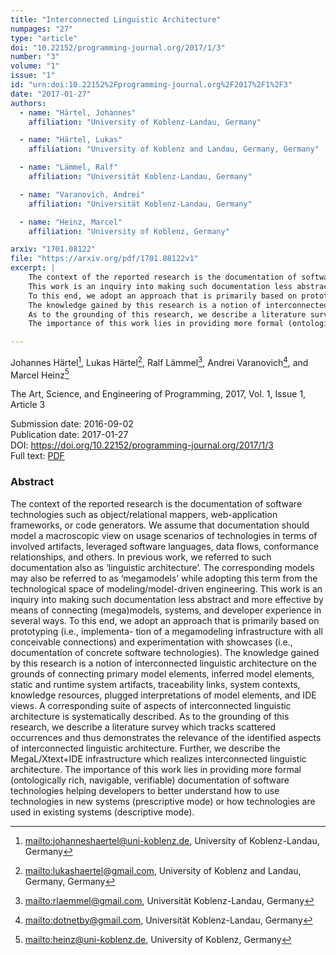 ```yaml
---
title: "Interconnected Linguistic Architecture"
numpages: "27"
type: "article"
doi: "10.22152/programming-journal.org/2017/1/3"
number: "3"
volume: "1"
issue: "1"
id: "urn:doi:10.22152%2Fprogramming-journal.org%2F2017%2F1%2F3"
date: "2017-01-27"
authors: 
  - name: "Härtel, Johannes"
    affiliation: "University of Koblenz-Landau, Germany"

  - name: "Härtel, Lukas"
    affiliation: "University of Koblenz and Landau, Germany, Germany"

  - name: "Lämmel, Ralf"
    affiliation: "Universität Koblenz-Landau, Germany"

  - name: "Varanovich, Andrei"
    affiliation: "Universität Koblenz-Landau, Germany"

  - name: "Heinz, Marcel"
    affiliation: "University of Koblenz, Germany"

arxiv: "1701.08122"
file: "https://arxiv.org/pdf/1701.08122v1"
excerpt: |
    The context of the reported research is the documentation of software technologies such as object/relational mappers, web-application frameworks, or code generators. We assume that documentation should model a macroscopic view on usage scenarios of technologies in terms of involved artifacts, leveraged software languages, data flows, conformance relationships, and others. In previous work, we referred to such documentation also as ‘linguistic architecture’. The corresponding models may also be referred to as ‘megamodels’ while adopting this term from the technological space of modeling/model-driven engineering.
    This work is an inquiry into making such documentation less abstract and more effective by means of connecting (mega)models, systems, and developer experience in several ways.
    To this end, we adopt an approach that is primarily based on prototyping (i.e., implementa- tion of a megamodeling infrastructure with all conceivable connections) and experimentation with showcases (i.e., documentation of concrete software technologies).
    The knowledge gained by this research is a notion of interconnected linguistic architecture on the grounds of connecting primary model elements, inferred model elements, static and runtime system artifacts, traceability links, system contexts, knowledge resources, plugged interpretations of model elements, and IDE views. A corresponding suite of aspects of interconnected linguistic architecture is systematically described.
    As to the grounding of this research, we describe a literature survey which tracks scattered occurrences and thus demonstrates the relevance of the identified aspects of interconnected linguistic architecture. Further, we describe the MegaL/Xtext+IDE infrastructure which realizes interconnected linguistic architecture.
    The importance of this work lies in providing more formal (ontologically rich, navigable, verifiable) documentation of software technologies helping developers to better understand how to use technologies in new systems (prescriptive mode) or how technologies are used in existing systems (descriptive mode).

---
```

Johannes Härtel[^1], Lukas Härtel[^2], Ralf Lämmel[^3], Andrei Varanovich[^4], and Marcel Heinz[^5]

The Art, Science, and Engineering of Programming, 2017, Vol. 1, Issue 1, Article 3

Submission date: 2016-09-02  
Publication date: 2017-01-27  
DOI: <https://doi.org/10.22152/programming-journal.org/2017/1/3>  
Full text: [PDF](https://arxiv.org/pdf/1701.08122v1)  


### Abstract
The context of the reported research is the documentation of software technologies such as object/relational mappers, web-application frameworks, or code generators. We assume that documentation should model a macroscopic view on usage scenarios of technologies in terms of involved artifacts, leveraged software languages, data flows, conformance relationships, and others. In previous work, we referred to such documentation also as ‘linguistic architecture’. The corresponding models may also be referred to as ‘megamodels’ while adopting this term from the technological space of modeling/model-driven engineering.
This work is an inquiry into making such documentation less abstract and more effective by means of connecting (mega)models, systems, and developer experience in several ways.
To this end, we adopt an approach that is primarily based on prototyping (i.e., implementa- tion of a megamodeling infrastructure with all conceivable connections) and experimentation with showcases (i.e., documentation of concrete software technologies).
The knowledge gained by this research is a notion of interconnected linguistic architecture on the grounds of connecting primary model elements, inferred model elements, static and runtime system artifacts, traceability links, system contexts, knowledge resources, plugged interpretations of model elements, and IDE views. A corresponding suite of aspects of interconnected linguistic architecture is systematically described.
As to the grounding of this research, we describe a literature survey which tracks scattered occurrences and thus demonstrates the relevance of the identified aspects of interconnected linguistic architecture. Further, we describe the MegaL/Xtext+IDE infrastructure which realizes interconnected linguistic architecture.
The importance of this work lies in providing more formal (ontologically rich, navigable, verifiable) documentation of software technologies helping developers to better understand how to use technologies in new systems (prescriptive mode) or how technologies are used in existing systems (descriptive mode).


[^1]: <mailto:johanneshaertel@uni-koblenz.de>, University of Koblenz-Landau, Germany
[^2]: <mailto:lukashaertel@gmail.com>, University of Koblenz and Landau, Germany, Germany
[^3]: <mailto:rlaemmel@gmail.com>, Universität Koblenz-Landau, Germany
[^4]: <mailto:dotnetby@gmail.com>, Universität Koblenz-Landau, Germany
[^5]: <mailto:heinz@uni-koblenz.de>, University of Koblenz, Germany
